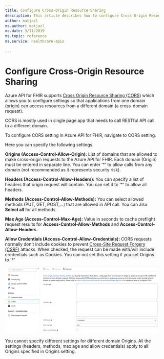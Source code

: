 ```yaml
---
title: Configure Cross-Origin Resource Sharing
description: This article describes how to configure Cross-Origin Resource Sharing (CORS) in Azure API for FHIR..
author: matjazl
ms.author: matjazl 
ms.date: 3/11/2019
ms.topic: reference
ms.service: healthcare-apis

---
```

# Configure Cross-Origin Resource Sharing

Azure API for FHIR supports [Cross Origin Resource Sharing (CORS)](https://wikipedia.org/wiki/Cross-Origin_Resource_Sharing) which allows you to configure settings so that applications from one domain (origin) can access resources from a different domain (a cross-domain request).

CORS is mostly used in single page app that needs to call RESTful API call to a different domain.

To configure CORS setting in Azure API for FHIR, navigate to CORS setting. 

Here you can specify the following settings:

**Origins (Access-Control-Allow-Origin):** List of domains that are allowed to make cross-origin requests to the Azure API for FHIR. Each domain (Origin) must be entered in separate line. You can enter '*' to allow calls from any domain (not recommended as it represents security risk).

**Headers (Access-Control-Allow-Headers):** You can specify a list of headers that origin request will contain. You can set it to '*' to allow all headers. 

**Methods (Access-Control-Allow-Methods):** You can select allowed methods (PUT, GET, POST,...) that are allowed in API call. You can also **Select all** for all methods.

**Max Age (Access-Control-Max-Age):** Value in seconds to cache preflight request results for **Access-Control-Allow-Methods** and **Access-Control-Allow-Headers**. 

**Allow Credentials (Access-Control-Allow-Credentials):** CORS requests normally don’t include cookies to prevent [Cross-Site Request Forgery (CSRF)](https://en.wikipedia.org/wiki/Cross-site_request_forgery) attacks. When checked, the request can be made with/will include credentials such as Cookies. You can not set this setting if you set Origins to '*'

![](media/cors/cors.png)

You cannot specify different settings for different domain Origins. All the settings (headers, methods, max age and allow credentials) apply to all Origins specified in Origins setting.
